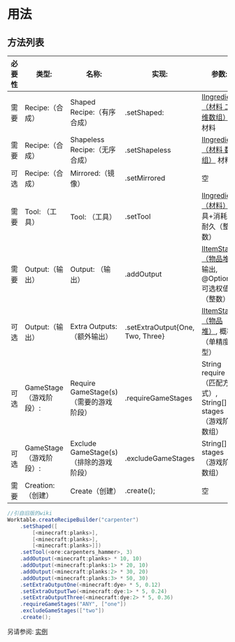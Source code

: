 # 用法

## 方法列表

|必要性     |类型:                |名称:                               |实现:                            |参数: 	    												        |更多信息: 										 |
|----------|---------------------|---------------------|------------------------------------------------|------------------------------------------------------------------------------------------|--------------------------------------------------|
|需要      |Recipe:（合成）       |Shaped Recipe:（有序合成）           |.setShaped:     				 |[IIngredient（材料 二维数组）](/Vanilla/Variable_Types/IIngredient/) 材料		     |						 						  |
|需要      |Recipe:（合成）       |Shapeless Recipe:（无序合成）        |.setShapeless   		      	 |[IIngredient（材料 数组）](/Vanilla/Variable_Types/IIngredient/) 材料		                |												    |
|可选      |Recipe:（合成）       |Mirrored:（镜像）                    |.setMirrored    		           |空															                    	   |											      |
|需要      |Tool: （工具）        |Tool: （工具）                       |.setTool        			       |[IIngredient（材料）](/Vanilla/Variable_Types/IIngredient/)工具+消耗的耐久（整数）    |												    |
|需要      |Output:（输出）       |Output: （输出）                     |.addOutput      				   |[IItemStack（物品堆）](/Vanilla/Items/IItemStack/)输出, @Optional 可选权值（整数）     |可以多次使用以添加多个有权值的物品                  |
|可选      |Output:（输出）       |Extra Outputs:（额外输出）           |.setExtraOutput{One, Two, Three}|[IItemStack（物品堆）](/Vanilla/Items/IItemStack/), 概率（单精度型）                   |												   |
|可选      |GameStage（游戏阶段）:|Require GameStage(s)（需要的游戏阶段）|.requireGameStages              |String require（匹配方式）, String[] stages（游戏阶段 数组）                                      |require（匹配方式） = "ALL"（全部） 或 "ANY"（任意）|
|可选      |GameStage（游戏阶段）:|Exclude GameStage(s)（排除的游戏阶段）|.excludeGameStages				 |String[] stages（游戏阶段 数组）												 	                       |												  |
|需要      |Creation:（创建）     |Create（创建）                       |.create();					   |空																                       |												  |

```JAVA
//引自旧版的wiki
Worktable.createRecipeBuilder("carpenter")
    .setShaped([
        [<minecraft:planks>],
        [<minecraft:planks>],
        [<minecraft:planks>]])
    .setTool(<ore:carpenters_hammer>, 3)
    .addOutput(<minecraft:planks> * 10, 10)
    .addOutput(<minecraft:planks:1> * 20, 10)
    .addOutput(<minecraft:planks:2> * 30, 20)
    .addOutput(<minecraft:planks:3> * 50, 30)
    .setExtraOutputOne(<minecraft:dye> * 5, 0.12)
    .setExtraOutputTwo(<minecraft:dye:1> * 5, 0.24)
    .setExtraOutputThree(<minecraft:dye:2> * 5, 0.36)
    .requireGameStages("ANY", ["one"])
    .excludeGameStages(["two"])
    .create();
```

另请参阅: [实例](/Mods/Artisan_Worktables/CraftTweaker_Support/To_Scale_Example/)
